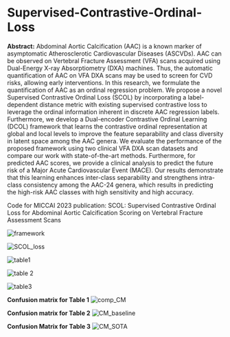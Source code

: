 # Supervised-Contrastive-Ordinal-Loss
**Abstract:**
Abdominal Aortic Calcification (AAC) is a known marker of asymptomatic Atherosclerotic Cardiovascular Diseases (ASCVDs). AAC can be observed on Vertebral Fracture Assessment (VFA) scans acquired using Dual-Energy X-ray Absorptiometry (DXA) machines. Thus, the automatic quantification of AAC on VFA DXA scans may be used to screen for CVD risks, allowing early interventions.  In this research, we formulate the quantification of AAC as an ordinal regression problem. We propose a novel Supervised Contrastive Ordinal Loss (SCOL) by incorporating a label-dependent distance metric with existing supervised contrastive loss to leverage the ordinal information inherent in discrete AAC regression labels. Furthermore, we develop a Dual-encoder Contrastive Ordinal Learning (DCOL)  framework that learns the contrastive ordinal representation at global and local levels to improve the feature separability and class diversity in latent space among the AAC genera. We evaluate the performance of the proposed framework using two clinical VFA DXA scan datasets and compare our work with state-of-the-art methods. Furthermore, for predicted AAC scores, we provide a clinical analysis to predict the future risk of a Major Acute Cardiovascular Event (MACE). Our results demonstrate that this learning enhances inter-class separability and strengthens intra-class consistency among the AAC-24 genera, which results in predicting the high-risk AAC classes with high sensitivity and high accuracy.



Code for MICCAI 2023 publication: SCOL: Supervised Contrastive Ordinal Loss for Abdominal Aortic Calcification Scoring on Vertebral Fracture Assessment Scans



![framework](https://github.com/AfsahS/Supervised-Contrastive-Ordinal-Loss-for-Ordinal-Regression/assets/52653609/92338fff-0f16-4ac3-98b8-7f57c647f83d)



![SCOL_loss](https://github.com/AfsahS/Supervised-Contrastive-Ordinal-Loss-for-Ordinal-Regression/assets/52653609/c3647b6b-2907-45c8-a66f-7270234e6dd2)



![table1](https://github.com/AfsahS/Supervised-Contrastive-Ordinal-Loss-for-Ordinal-Regression/assets/52653609/3d34e7c0-ae82-4892-9320-22fbe7079bae)

![table 2](https://github.com/AfsahS/Supervised-Contrastive-Ordinal-Loss-for-Ordinal-Regression/assets/52653609/d8027112-1ac8-4bc1-8161-c4009dcf6ccf)

![table3](https://github.com/AfsahS/Supervised-Contrastive-Ordinal-Loss-for-Ordinal-Regression/assets/52653609/f4aa1256-319f-4626-a41a-4b394ac9e134)



**Confusion matrix for Table 1**
![comp_CM](https://github.com/AfsahS/Supervised-Contrastive-Ordinal-Loss-for-Ordinal-Regression/assets/52653609/1e3b8b59-22b5-4f54-bc7e-71ca24822c5b)

**Confusion matrix for Table 2**
![CM_baseline](https://github.com/AfsahS/Supervised-Contrastive-Ordinal-Loss-for-Ordinal-Regression/assets/52653609/494873f9-ec87-4205-bef0-882549304f48)

**Confusion Matrix for Table 3**
![CM_SOTA](https://github.com/AfsahS/Supervised-Contrastive-Ordinal-Loss-for-Ordinal-Regression/assets/52653609/0819902d-7735-4e15-9847-9c44f2443a26)



